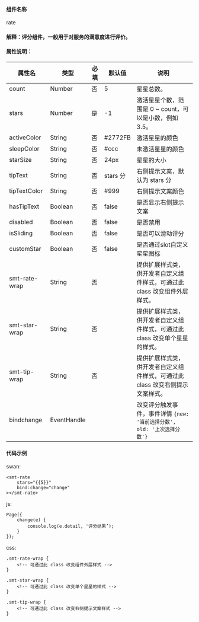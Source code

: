 #### 组件名称
rate

#### 解释：评分组件，一般用于对服务的满意度进行评价。


#### 属性说明：
|属性名 | 类型 | 必填 | 默认值 |说明 |
|---|---|---|---|---|
|count|Number|否|5|星星总数。|
|stars|Number|是|-1|激活星星个数，范围是 0 ~ count，可以是小数，例如 3.5。|
|activeColor|String|否|#2772FB|激活星星的颜色|
|sleepColor|String|否|#ccc|未激活星星的颜色|
|starSize|String|否|24px|星星的大小|
|tipText|String|否|stars 分|右侧提示文案，默认为 stars 分|
|tipTextColor|String|否|#999|右侧提示文案颜色|
|hasTipText|Boolean|否|false|是否显示右侧提示文案|
|disabled|Boolean|否|false|是否禁用|
|isSliding|Boolean|否|false|是否可以滑动评分|
|customStar|Boolean|否|false|是否通过slot自定义星星图标|
|smt-rate-wrap|String|否||提供扩展样式类，供开发者自定义组件样式，可通过此 class 改变组件外层样式。|
|smt-star-wrap|String|否||提供扩展样式类，供开发者自定义组件样式，可通过此 class 改变单个星星的样式。|
|smt-tip-wrap|String|否||提供扩展样式类，供开发者自定义组件样式，可通过此 class 改变右侧提示文案样式。|
|bindchange|EventHandle|||改变评分触发事件，事件详情 `{new: '当前选择分数', old: '上次选择分数'}`|

#### 代码示例
swan:
```
<smt-rate
    stars="{{5}}"
    bind:change="change"
></smt-rate>
```
js:
```
Page({
    change(e) {
        console.log(e.detail, '评分结果’);
    }
});
```
css:
```
.smt-rate-wrap {
    <!-- 可通过此 class 改变组件外层样式 -->
}

.smt-star-wrap {
    <!-- 可通过此 class 改变单个星星的样式 -->
}

.smt-tip-wrap {
    <!-- 可通过此 class 改变右侧提示文案样式 -->
}
```